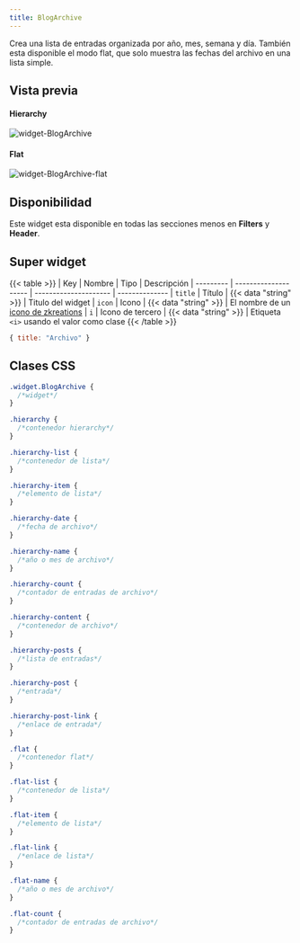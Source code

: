 ```yaml
---
title: BlogArchive
---
```


Crea una lista de entradas organizada por año, mes, semana y día. También esta disponible el modo flat, que solo muestra las fechas del archivo en una lista simple.

## Vista previa

#### Hierarchy

![widget-BlogArchive](/images/widgets/blog-archive.png)


#### Flat

![widget-BlogArchive-flat](/images/widgets/blog-archive-flat.png)


## Disponibilidad

Este widget esta disponible en todas las secciones menos en **Filters** y **Header**.

## Super widget

{{< table >}}
| Key       | Nombre               | Tipo                  | Descripción 
| --------- | -------------------- | --------------------- | --------------
| `title`   | Título               | {{< data "string" >}} | Titulo del widget
| `icon`    | Icono                | {{< data "string" >}} | El nombre de un [icono de zkreations](https://icons.zkreations.com/)
| `i`       | Icono de tercero     | {{< data "string" >}} | Etiqueta `<i>` usando el valor como clase
{{< /table >}}

```js
{ title: "Archivo" }
```

## Clases CSS

```css
.widget.BlogArchive {
  /*widget*/
}

.hierarchy {
  /*contenedor hierarchy*/
}

.hierarchy-list {
  /*contenedor de lista*/
}

.hierarchy-item {
  /*elemento de lista*/
}

.hierarchy-date {
  /*fecha de archivo*/
}

.hierarchy-name {
  /*año o mes de archivo*/
}

.hierarchy-count {
  /*contador de entradas de archivo*/
}

.hierarchy-content {
  /*contenedor de archivo*/
}

.hierarchy-posts {
  /*lista de entradas*/
}

.hierarchy-post {
  /*entrada*/
}

.hierarchy-post-link {
  /*enlace de entrada*/
}

.flat {
  /*contenedor flat*/
}

.flat-list {
  /*contenedor de lista*/
}

.flat-item {
  /*elemento de lista*/
}

.flat-link {
  /*enlace de lista*/
}

.flat-name {
  /*año o mes de archivo*/
}

.flat-count {
  /*contador de entradas de archivo*/
}
```